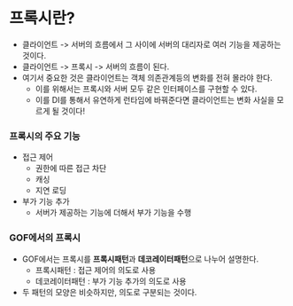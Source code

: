 # 프록시란?
* 클라이언트 -> 서버의 흐름에서 그 사이에 서버의 대리자로 여러 기능을 제공하는 것이다.
* 클라이언트 -> 프록시 -> 서버의 흐름이 된다.
* 여기서 중요한 것은 클라이언트는 객체 의존관계등의 변화를 전혀 몰라야 한다.
  * 이를 위해서는 프록시와 서버 모두 같은 인터페이스를 구현할 수 있다.
  * 이를 DI를 통해서 유연하게 런타임에 바꿔준다면 클라이언트는 변화 사실을 모르게 될 것이다!

### 프록시의 주요 기능
* 접근 제어
  * 권한에 따른 접근 차단
  * 캐싱
  * 지연 로딩
* 부가 기능 추가
  * 서버가 제공하는 기능에 더해서 부가 기능을 수행

### GOF에서의 프록시
* GOF에서는 프록시를 **프록시패턴**과 **데코레이터패턴**으로 나누어 설명한다.
  * 프록시패턴 : 접근 제어의 의도로 사용
  * 데코레이터패턴 : 부가 기능 추가의 의도로 사용
* 두 패턴의 모양은 비슷하지만, 의도로 구분되는 것이다.
